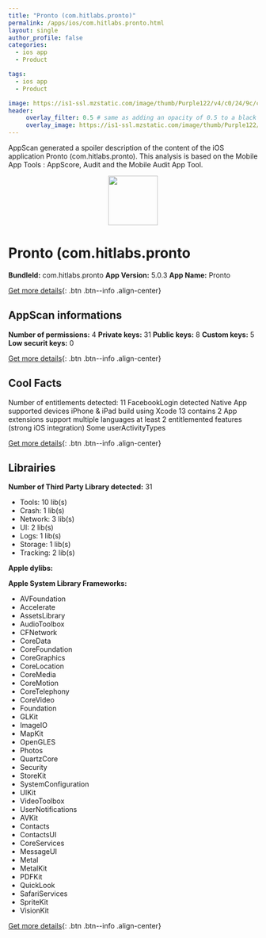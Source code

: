 ```yaml
---
title: "Pronto (com.hitlabs.pronto)"
permalink: /apps/ios/com.hitlabs.pronto.html
layout: single
author_profile: false
categories: 
  - ios app 
  - Product 

tags: 
  - ios app 
  - Product 

image: https://is1-ssl.mzstatic.com/image/thumb/Purple122/v4/c0/24/9c/c0249cea-6e8b-626d-3ce8-99e3bab7b723/AppIcon-0-1x_U007emarketing-0-7-0-85-220.png/512x512bb.jpg
header: 
     overlay_filter: 0.5 # same as adding an opacity of 0.5 to a black background
     overlay_image: https://is1-ssl.mzstatic.com/image/thumb/Purple122/v4/c0/24/9c/c0249cea-6e8b-626d-3ce8-99e3bab7b723/AppIcon-0-1x_U007emarketing-0-7-0-85-220.png/512x512bb.jpg
---
```

AppScan generated a spoiler description of the content of the iOS application Pronto (com.hitlabs.pronto). This analysis is based on the Mobile App Tools : AppScore, Audit and the Mobile Audit App Tool.

  
  
<div style="text-align: center;"><img src="https://is1-ssl.mzstatic.com/image/thumb/Purple122/v4/c0/24/9c/c0249cea-6e8b-626d-3ce8-99e3bab7b723/AppIcon-0-1x_U007emarketing-0-7-0-85-220.png/512x512bb.jpg" width="100" height="100"></div>  
  
# Pronto (com.hitlabs.pronto

**BundleId:** com.hitlabs.pronto
**App Version:** 5.0.3
**App Name:** Pronto


[Get more details](/pricing.html){: .btn .btn--info .align-center}  
  
## AppScan informations 

**Number of permissions:** 4
**Private keys:** 31
**Public keys:** 8
**Custom keys:** 5
**Low securit keys:** 0
  
[Get more details](/pricing.html){: .btn .btn--info .align-center}

## Cool Facts

Number of entitlements detected: 11
FacebookLogin detected
Native App
supported devices iPhone & iPad
build using Xcode 13
contains 2 App extensions
support multiple languages
at least 2 entitlemented features (strong iOS integration)
Some userActivityTypes
  
[Get more details](/pricing.html){: .btn .btn--info .align-center}

## Librairies 
**Number of Third Party Library detected:** 31
- Tools: 10 lib(s)
- Crash: 1 lib(s)
- Network: 3 lib(s)
- UI: 2 lib(s)
- Logs: 1 lib(s)
- Storage: 1 lib(s)
- Tracking: 2 lib(s)

**Apple dylibs:**


**Apple System Library Frameworks:**
- AVFoundation
- Accelerate
- AssetsLibrary
- AudioToolbox
- CFNetwork
- CoreData
- CoreFoundation
- CoreGraphics
- CoreLocation
- CoreMedia
- CoreMotion
- CoreTelephony
- CoreVideo
- Foundation
- GLKit
- ImageIO
- MapKit
- OpenGLES
- Photos
- QuartzCore
- Security
- StoreKit
- SystemConfiguration
- UIKit
- VideoToolbox
- UserNotifications
- AVKit
- Contacts
- ContactsUI
- CoreServices
- MessageUI
- Metal
- MetalKit
- PDFKit
- QuickLook
- SafariServices
- SpriteKit
- VisionKit


  
[Get more details](/pricing.html){: .btn .btn--info .align-center}

